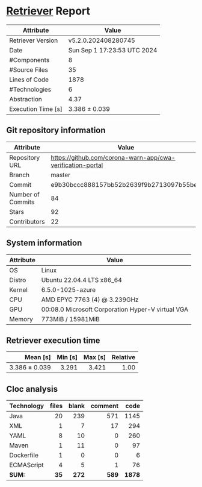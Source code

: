 # [Retriever](https://github.com/PalladioSimulator/Palladio-ReverseEngineering-Retriever) Report
| Attribute          | Value |
| ------------------ | ----- |
| Retriever Version  | v5.2.0.202408280745 |
| Date               | Sun Sep  1 17:23:53 UTC 2024 |
| #Components        | 8 |
| #Source Files      | 35 |
| Lines of Code      | 1878 |
| #Technologies      | 6 |
| Abstraction        | 4.37 |
| Execution Time [s] | 3.386 ± 0.039  |

## Git repository information
|      Attribute    | Value |
| ----------------- | ----- |
| Repository URL    | https://github.com/corona-warn-app/cwa-verification-portal |
| Branch            | master |
| Commit            | e9b30bccc888157bb52b2639f9b2713097b55beb |
| Number of Commits | 84 |
| Stars             | 92 |
| Contributors      | 22 |


## System information
| Attribute | Value |
| --------- | ----- |
| OS | Linux  |
| Distro | Ubuntu 22.04.4 LTS x86_64  |
| Kernel | 6.5.0-1025-azure  |
| CPU | AMD EPYC 7763 (4) @ 3.239GHz  |
| GPU | 00:08.0 Microsoft Corporation Hyper-V virtual VGA  |
| Memory | 773MiB / 15981MiB  |

## Retriever execution time
| Mean [s] | Min [s] | Max [s] | Relative |
|---:|---:|---:|---:|
| 3.386 ± 0.039 | 3.291 | 3.421 | 1.00 |

## Cloc analysis

<!-- github.com/AlDanial/cloc v 1.90  T=0.12 s (419.7 files/s, 30919.8 lines/s) -->

|Technology|files|blank|comment|code|
|:-------|-------:|-------:|-------:|-------:|
|Java|20|239|571|1145|
|XML|1|7|17|294|
|YAML|8|10|0|260|
|Maven|1|11|0|97|
|Dockerfile|1|0|0|6|
|ECMAScript|4|5|1|76|
|**SUM:**|**35**|**272**|**589**|**1878**|
